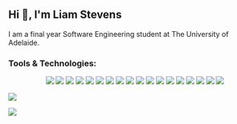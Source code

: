 <h2 align="left">Hi 👋, I'm Liam Stevens</h2>
<p align="left">
  I am a final year Software Engineering student at The University of Adelaide.
</p>

<h3 align="left">Tools & Technologies:</h3>
<p align="center">
  <img src="https://img.shields.io/badge/C++-00599C?style=for-the-badge&logo=c%2B%2B&logoColor=white">
  <img src="https://img.shields.io/badge/C-276DC2?style=for-the-badge&logo=c&logoColor=white">
  <img src="https://img.shields.io/badge/Python-14354C?style=for-the-badge&logo=python&logoColor=white">
  <img src="https://img.shields.io/badge/Ruby-CC342D?style=for-the-badge&logo=ruby&logoColor=white">
  <img src="https://img.shields.io/badge/Ruby on Rails-CC0000?style=for-the-badge&logo=ruby+on+rails&logoColor=white">
  <img src="https://img.shields.io/badge/Cucumber-23A93C?style=for-the-badge&logo=cucumber&logoColor=white">
  <img src="https://img.shields.io/badge/Docker-2496ED?style=for-the-badge&logo=docker&logoColor=white">
  <img src="https://img.shields.io/badge/Apache Cordova-222222?style=for-the-badge&logo=apache+cordova&logoColor=E8E8E8">
  <img src="https://img.shields.io/badge/HTML5-E34F26?style=for-the-badge&logo=html5&logoColor=white">
  <img src="https://img.shields.io/badge/CSS-1572B6?&style=for-the-badge&logo=css3&logoColor=white">
  <img src="https://img.shields.io/badge/JavaScript-323330?style=for-the-badge&logo=javascript&logoColor=F7DF1E">
  <img src="https://img.shields.io/badge/Node.JS-339933?style=for-the-badge&logo=node.js&logoColor=white">
  <img src="https://img.shields.io/badge/MySQL-4479A1?style=for-the-badge&logo=mysql&logoColor=white">
  <img src="https://img.shields.io/badge/SQLite-003B57?style=for-the-badge&logo=sqlite&logoColor=white">
  <img src="https://img.shields.io/badge/Bash-4EAA25?style=for-the-badge&logo=gnu+bash&logoColor=white"> 
  <img src="https://img.shields.io/badge/GitHub-100000?style=for-the-badge&logo=github&logoColor=white">
  <img src="https://img.shields.io/badge/Git-F05032?style=for-the-badge&logo=git&logoColor=white">
  <img src="https://img.shields.io/badge/Markdown-000000?style=for-the-badge&logo=markdown&logoColor=white"> 
</p>

<p>
  <a href="https://github.com/Liam-Stevens/github-readme-stats">
    <img align="center" src="https://github-readme-stats.vercel.app/api?username=Liam-Stevens&count_private=true&hide_title=true&hide_border=true&show_icons=true&theme=tokyonight"/>
  </a>
</p>
<p>
  <a href="https://github.com/Liam-Stevens/github-readme-stats">
    <img align="center" src="https://github-readme-stats.vercel.app/api/top-langs/?username=Liam-Stevens&count_private=true&langs_count=8&hide_border=true&layout=compact&theme=tokyonight" />
  </a>
</p>
